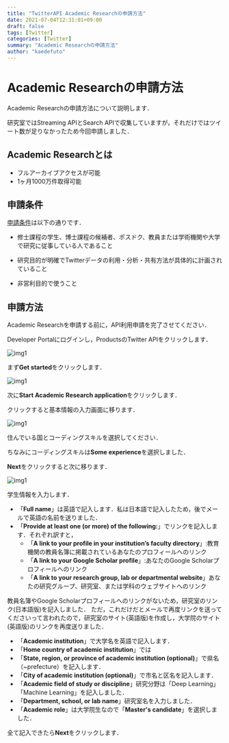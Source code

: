 ```yaml
---
title: "TwitterAPI Academic Researchの申請方法"
date: 2021-07-04T12:31:01+09:00
draft: false
tags: [Twitter]
categories: [Twitter]
summary: "Academic Researchの申請方法"
author: "kaedefuto"
---
```


# Academic Researchの申請方法

Academic Researchの申請方法について説明します．

研究室ではStreaming APIとSearch APIで収集していますが，それだけではツイート数が足りなかったため今回申請しました．

## Academic Researchとは
- フルアーカイブアクセスが可能
- 1ヶ月1000万件取得可能

## 申請条件
[申請条件](https://developer.twitter.com/en/products/twitter-api/academic-research/application-info)は以下の通りです．

- 修士課程の学生、博士課程の候補者、ポスドク、教員または学術機関や大学で研究に従事している人であること

- 研究目的が明確でTwitterデータの利用・分析・共有方法が具体的に計画されていること

- 非営利目的で使うこと


## 申請方法
Academic Researchを申請する前に，API利用申請を完了させてください．

Developer Portalにログインし，ProductsのTwitter APIをクリックします．

![img1](/img/1.png)

まず**Get started**をクリックします．

![img1](/img/2.png)

次に**Start Academic Research application**をクリックします．

クリックすると基本情報の入力画面に移ります．

![img1](/img/3.png)

住んでいる国とコーディングスキルを選択してください．

ちなみにコーディングスキルは**Some experience**を選択しました．

**Next**をクリックすると次に移ります．

![img1](/img/4.png)

学生情報を入力します．

- 「**Full name**」は英語で記入します．私は日本語で記入したため，後でメールで英語の名前を送りました．
- 「**Provide at least one (or more) of the following:**」でリンクを記入します．それぞれ訳すと，
  - 「**A link to your profile in your institution’s faculty directory**」:教育機関の教員名簿に掲載されているあなたのプロフィールへのリンク
  - 「**A link to your Google Scholar profile**」:あなたのGoogle Scholarプロフィールへのリンク
  - 「**A link to your research group, lab or departmental website**」あなたの研究グループ、研究室、または学科のウェブサイトへのリンク

教員名簿やGoogle Scholarプロフィールへのリンクがないため，研究室のリンク(日本語版)を記入しました．
ただ，これだけだとメールで再度リンクを送ってくださいって言われたので，研究室のサイト(英語版)を作成し，大学院のサイト(英語版)のリンクを再度送りました．


- 「**Academic institution**」で大学名を英語で記入します．
- 「**Home country of academic institution**」では
- 「**State, region, or province of academic institution (optional)**」で県名（~prefecture）を記入します．
- 「**City of academic institution (optional)**」で市名と区名を記入します．
- 「**Academic field of study or discipline**」研究分野は「Deep Learning」「Machine Learning」を記入しました．
- 「**Department, school, or lab name**」研究室名を入力しました．
- 「**Academic role**」は大学院生なので「**Master's candidate**」を選択しました．

全て記入できたら**Next**をクリックします．
